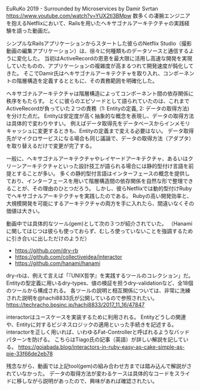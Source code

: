 EuRuKo 2019 - Surrounded by Microservices by Damir Svrtan
https://www.youtube.com/watch?v=YUX2tl3BMpw
数多くの凄腕エンジニアを抱えるNetflixにおいて、Railsを用いたヘキサゴナルアーキテクチャの実践経験を語った動画だ。

シンプルなRailsアプリケーションからスタートした彼らのNetflix
Studio（撮影動画の編集アプリケーション）は、徐々に何種類ものデータソースと通信するように変化した。
当初はActiveRecordの恩恵を最大限に活用し高速な開発を実現していたものの、アプリケーションの複雑度が高まるつれて開発速度が鈍化してきた。
そこでDamir氏はヘキサゴナルアーキテクチャを取り入れ、コンポーネントの階層構造を定義するとともに、その責務範囲を明確化した。

ヘキサゴナルアーキテクチャは階層構造によってコンポーネント間の依存関係に秩序をもたらす。
とくに彼らのエピソードとして語られていたのは、これまでActiveRecordが負っていた２つの責務（1: Entityの定義, 2:
データの取得方法)を分けた点だ。
Entityは安定度が高く抽象的な概念を表現し、データの取得方法は具体的で変わりやすい。
例えばデータ取得先をデータベースからインメモリキャッシュに変更するときも、Entityの定義まで変える必要はない。
データ取得先がマイクロサービスになる場合も同じ議論で、データの取得方法（アダプタ）を取り替えるだけで変更が完了する。

一般に、ヘキサゴナルアーキテクチャやレイヤードアーキテクチャ、あるいはクリーンアーキテクチャといった設計技工が語られる場合には静的型付け言語を前提とすることが多い。
多くの静的型付言語はインターフェースの概念を提供しており、インターフェースを用いて階層構造間の依存関係を自然な形で整理できることが、その理由のひとつだろう。
しかし、彼らNetflixでは動的型付けRubyでヘキサゴナルアーキテクチャを実践したのである。
Rubyの高い開発効率と、大規模開発を可能にするアーキテクチャの両方を手に入れたら、間違いなくその価値は大きい。

動画中では具体的なツール(gem)として次の３つが紹介されていた。
（Hanamiに関してはじつは彼らも使っておらず、むしろ使っていないことを強調するために引き合いに出しただけのようだ）

- https://github.com/dry-rb
- https://github.com/collectiveidea/interactor
- https://github.com/hanami/hanami

dry-rbは、例えて言えば「『UNIX哲学』を実践するツールのコレクション」だ。
Entityの型定義に用いるdry-types、値の検証を担うdry-validationなど、全18個のツールから構成される。
各ツールの説明と相互関係については、非常に洗練された説明を@hachi8833氏が公開しているので参照されたい。
https://techracho.bpsinc.jp/hachi8833/2017_11_16/47847

interactorはユースケースを実装するために利用される。
Entityどうしの関連や、Entityに対するビジネスロジックの適用といった手続きを記述する。
interactorを正しく用いれば、いわゆるFat-Controllerと呼ばれるようなバッドパターンを防げる。
こちらはTiago氏の記事（英語）が詳しい解説を記している。
https://goiabada.blog/interactors-in-ruby-easy-as-cake-simple-as-pie-33f66de2eb78

残念ながら、動画では上記tool(gem)の組み合わせ方までは踏み込んで解説がされていなかった。
データの取得方法が変わるケースは具体的なコードをスライドに移しながら説明があったので、興味があれば確認されたい。

